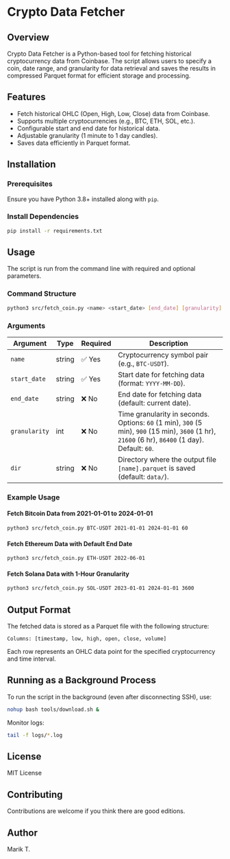 # Crypto Data Fetcher

## Overview
Crypto Data Fetcher is a Python-based tool for fetching historical cryptocurrency data from Coinbase. The script allows users to specify a coin, date range, and granularity for data retrieval and saves the results in compressed Parquet format for efficient storage and processing.

## Features
- Fetch historical OHLC (Open, High, Low, Close) data from Coinbase.
- Supports multiple cryptocurrencies (e.g., BTC, ETH, SOL, etc.).
- Configurable start and end date for historical data.
- Adjustable granularity (1 minute to 1 day candles).
- Saves data efficiently in Parquet format.

## Installation
### Prerequisites
Ensure you have Python 3.8+ installed along with `pip`.

### Install Dependencies
```bash
pip install -r requirements.txt
```

## Usage
The script is run from the command line with required and optional parameters.

### Command Structure
```bash
python3 src/fetch_coin.py <name> <start_date> [end_date] [granularity] [dir]
```

### Arguments
| Argument     | Type   | Required | Description |
|-------------|--------|----------|-------------|
| `name`      | string | ✅ Yes  | Cryptocurrency symbol pair (e.g., `BTC-USDT`). |
| `start_date`| string | ✅ Yes  | Start date for fetching data (format: `YYYY-MM-DD`). |
| `end_date`  | string | ❌ No  | End date for fetching data (default: current date). |
| `granularity` | int | ❌ No | Time granularity in seconds. Options: `60` (1 min), `300` (5 min), `900` (15 min), `3600` (1 hr), `21600` (6 hr), `86400` (1 day). Default: `60`. |
| `dir`       | string | ❌ No  | Directory where the output file `[name].parquet` is saved (default: `data/`). |

### Example Usage
#### Fetch Bitcoin Data from 2021-01-01 to 2024-01-01
```bash
python3 src/fetch_coin.py BTC-USDT 2021-01-01 2024-01-01 60
```

#### Fetch Ethereum Data with Default End Date
```bash
python3 src/fetch_coin.py ETH-USDT 2022-06-01
```

#### Fetch Solana Data with 1-Hour Granularity
```bash
python3 src/fetch_coin.py SOL-USDT 2023-01-01 2024-01-01 3600
```

## Output Format
The fetched data is stored as a Parquet file with the following structure:
```plaintext
Columns: [timestamp, low, high, open, close, volume]
```
Each row represents an OHLC data point for the specified cryptocurrency and time interval.

## Running as a Background Process
To run the script in the background (even after disconnecting SSH), use:
```bash
nohup bash tools/download.sh &
```
Monitor logs:
```bash
tail -f logs/*.log
```

## License
MIT License

## Contributing
Contributions are welcome if you think there are good editions.

## Author
Marik T.

